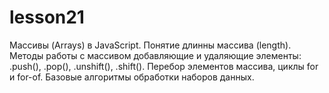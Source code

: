# lesson21
Массивы (Arrays) в JavaScript. Понятие длинны массива (length). Методы работы с массивом добавляющие и удаляющие элементы: .push(), .pop(), .unshift(), .shift(). Перебор элементов массива, циклы for и for-of. Базовые алгоритмы обработки наборов данных.
